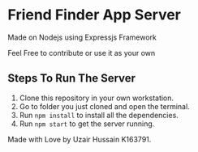 # Friend Finder App Server

Made on Nodejs using Expressjs Framework

Feel Free to contribute or use it as your own

## Steps To Run The Server

1. Clone this repository in your own workstation.
2. Go to folder you just cloned and open the terminal.
3. Run `npm install` to install all the dependencies.
4. Run `npm start` to get the server running.

Made with Love by Uzair Hussain K163791.